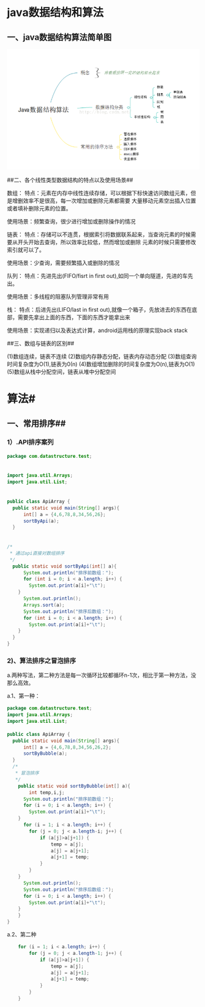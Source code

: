 # java数据结构和算法

## 一、java数据结构算法简单图

![java结构算法](./image/data-structure/java结构算法.png)

##二、各个线性类型数据结构的特点以及使用场景##

数组：
特点：元素在内存中线性连续存储，可以根据下标快速访问数组元素，但是增删效率不是很高，每一次增加或删除元素都需要
大量移动元素空出插入位置或者填补删除元素的位置。

使用场景：频繁查询，很少进行增加或删除操作的情况

链表：
特点：存储可以不连贯，根据索引将数据联系起来，当查询元素的时候需要从开头开始去查询，所以效率比较低，然而增加或删除
元素的时候只需要修改索引就可以了。

使用场景：少查询，需要频繁插入或删除的情况

队列：
特点：先进先出(FIFO/fisrt in first out),如同一个单向隧道，先进的车先出。

使用场景：多线程的阻塞队列管理非常有用

栈：
特点：后进先出(LIFO/last in first out),就像一个箱子，先放进去的东西在底部，需要先拿出上面的东西，下面的东西才能拿出来

使用场景：实现递归以及表达式计算，android运用栈的原理实现back stack

##三、数组与链表的区别##

(1)数组连续，链表不连续
(2)数组内存静态分配，链表内存动态分配
(3)数组查询时间复杂度为O(1),链表为0(n)
(4)数组增加删除的时间复杂度为O(n),链表为O(1)
(5)数组从栈中分配空间，链表从堆中分配空间

# 算法#

## 一、常用排序##

### 1）.API排序案列

```java
package com.datastructure.test;
 
 
import java.util.Arrays;
import java.util.List;
 
 
public class ApiArray {
  public static void main(String[] args){
	  int[] a = {4,6,78,8,34,56,26};
	  sortByApi(a);
  }
  
  
/*
 * 通过api直接对数组排序
 */
  public static void sortByApi(int[] a){
	  System.out.println("排序前数组：");
	  for (int i = 0; i < a.length; i++) {
		System.out.print(a[i]+"\t");
	}
	  System.out.println();
	  Arrays.sort(a);
	  System.out.println("排序后数组：");
	  for (int i = 0; i < a.length; i++) {
		System.out.print(a[i]+"\t");
	}	  
  }
}
```

### 2)、算法排序之冒泡排序

a.两种写法，第二种方法是每一次循环比较都循环n-1次，相比于第一种方法，没那么高效。

a.1、第一种：

```java
package com.datastructure.test;
import java.util.Arrays;
import java.util.List;
 
public class ApiArray {
  public static void main(String[] args){
	  int[] a = {4,6,78,8,34,56,26,2};
	  sortByBubble(a);
  }
  /*
   * 冒泡排序
   */
    public static void sortByBubble(int[] a){
    	int temp,i,j;
  	  System.out.println("排序前数组：");
  	  for (i = 0; i < a.length; i++) {
  		System.out.print(a[i]+"\t");
  	}
  	  for (i = 1; i < a.length; i++) {
		for (j = 0; j < a.length-i; j++) {
			if (a[j]>a[j+1]) {
				temp = a[j];
				a[j] = a[j+1];
				a[j+1] = temp;
			}
		}
	}	
  	  System.out.println();
  	  System.out.println("排序后数组：");
  	  for (i = 0; i < a.length; i++) {
  		System.out.print(a[i]+"\t");
  	}	  
    }  
}
```

a.2、第二种

```java
	for (i = 1; i < a.length; i++) {
		for (j = 0; j < a.length-1; j++) {
			if (a[j]>a[j+1]) {
				temp = a[j];
				a[j] = a[j+1];
				a[j+1] = temp;
			}
		}
	}
```

